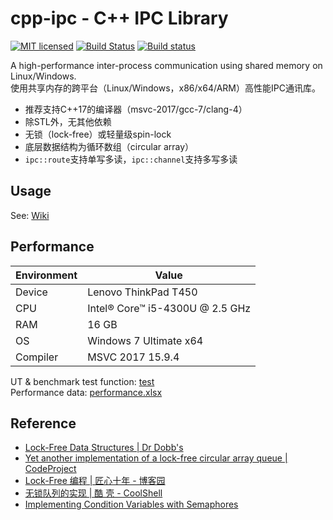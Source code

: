 # cpp-ipc - C++ IPC Library

[![MIT licensed](https://img.shields.io/badge/license-MIT-blue.svg)](https://github.com/mutouyun/cpp-ipc/blob/master/LICENSE) [![Build Status](https://travis-ci.org/mutouyun/cpp-ipc.svg?branch=master)](https://travis-ci.org/mutouyun/cpp-ipc) [![Build status](https://ci.appveyor.com/api/projects/status/github/mutouyun/cpp-ipc?branch=master&svg=true)](https://ci.appveyor.com/project/mutouyun/cpp-ipc)
 
A high-performance inter-process communication using shared memory on Linux/Windows.  
使用共享内存的跨平台（Linux/Windows，x86/x64/ARM）高性能IPC通讯库。
 
 * 推荐支持C++17的编译器（msvc-2017/gcc-7/clang-4）
 * 除STL外，无其他依赖
 * 无锁（lock-free）或轻量级spin-lock
 * 底层数据结构为循环数组（circular array）
 * `ipc::route`支持单写多读，`ipc::channel`支持多写多读
 
## Usage

See: [Wiki](https://github.com/mutouyun/cpp-ipc/wiki)

## Performance

 Environment | Value
 ------ | ------
 Device | Lenovo ThinkPad T450
 CPU | Intel® Core™ i5-4300U @ 2.5 GHz
 RAM | 16 GB
 OS | Windows 7 Ultimate x64
 Compiler | MSVC 2017 15.9.4

UT & benchmark test function: [test](test)  
Performance data: [performance.xlsx](performance.xlsx)

## Reference

 * [Lock-Free Data Structures | Dr Dobb's](http://www.drdobbs.com/lock-free-data-structures/184401865)
 * [Yet another implementation of a lock-free circular array queue | CodeProject](https://www.codeproject.com/Articles/153898/Yet-another-implementation-of-a-lock-free-circular)
 * [Lock-Free 编程 | 匠心十年 - 博客园](http://www.cnblogs.com/gaochundong/p/lock_free_programming.html)
 * [无锁队列的实现 | 酷 壳 - CoolShell](https://coolshell.cn/articles/8239.html)
 * [Implementing Condition Variables with Semaphores](https://www.microsoft.com/en-us/research/wp-content/uploads/2004/12/ImplementingCVs.pdf)
